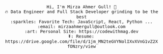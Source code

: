 <p align="center">
  <samp>
    Hi, I'm Mirza Ahmer Gull! 👋 <br>
    🔥 Data Engineer and Full Stack Developer grinding to be the best   <br>
    :sparkles: Favorite Tech: JavaScript, React, Python ... <br>
    :email:	mirzaahmergull@outlook.com <br>
    :art: Personal Site: https://codewithmag.dev <br>
    ⏬: Resume: https://drive.google.com/file/d/1jm_MN2teGVYNolIXvXVnG1vZ2XfONzry/view <br>
  </samp>
</p>
